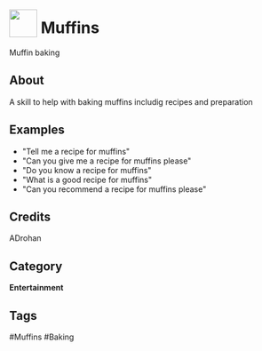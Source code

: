 # <img src="https://raw.githack.com/FortAwesome/Font-Awesome/master/svgs/solid/balance-scale.svg" card_color="#22A7F0" width="50" height="50" style="vertical-align:bottom"/> Muffins
Muffin baking

## About
A skill to help with baking muffins includig recipes and preparation

## Examples
* "Tell me a recipe for muffins"
* "Can you give me a recipe for muffins please"
* "Do you know a recipe for muffins"
* "What is a good recipe for muffins"
* "Can you recommend a recipe for muffins please"

## Credits
ADrohan

## Category
**Entertainment**

## Tags
#Muffins
#Baking

